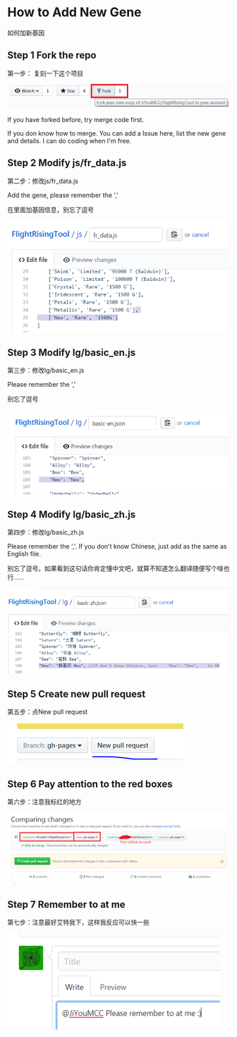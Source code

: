 # How to Add New Gene #
如何加新基因

## Step 1 Fork the repo 
第一步： 复刻一下这个项目

![](img/step1.png)

If you have forked before, try merge code first.

If you don know how to merge. You can add a Issue here, list the new gene and details. I can do coding when I'm free.

## Step 2 Modify js/fr_data.js
第二步：修改js/fr_data.js

Add the gene, please remember the ','

在里面加基因信息，别忘了逗号

![](img/step2.PNG)

## Step 3 Modify lg/basic_en.js
第三步：修改lg/basic_en.js

Please remember the ','

别忘了逗号

![](img/step3.PNG)

## Step 4 Modify lg/basic_zh.js
第四步：修改lg/basic_zh.js

Please remember the ','. If you don't know Chinese, just add as the same as English file.

别忘了逗号。如果看到这句话你肯定懂中文吧，就算不知道怎么翻译随便写个啥也行……

![](img/step4.PNG)

## Step 5 Create new pull request
第五步：点New pull request

![](img/step5.PNG)

## Step 6 Pay attention to the red boxes
第六步：注意我标红的地方

![](img/step6.png)

## Step 7 Remember to at me
第七步：注意最好艾特我下，这样我反应可以快一些

![](img/step7.PNG)
